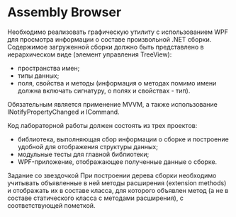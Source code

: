 # Assembly Browser

Необходимо реализовать графическую утилиту с использованием WPF для просмотра информации о составе произвольной .NET сборки. 
Содержимое загруженной сборки должно быть представлено в иерархическом виде (элемент управления TreeView):
+ пространства имен; 
+ типы данных; 
+ поля, свойства и методы (информация о методах помимо имени должна включать сигнатуру, о полях и свойствах - тип).

Обязательным является применение MVVM, а также использование INotifyPropertyChanged и ICommand.

Код лабораторной работы должен состоять из трех проектов:
+ библиотека, выполняющая сбор информации о сборке и построение удобной для отображения структуры данных;
+ модульные тесты для главной библиотеки;
+ WPF-приложение, отображающее полученные данные о сборке.

Задание со звездочкой
При построении дерева сборки необходимо учитывать объявленные в ней методы расширения (extension methods) и отображать их в составе класса, для которого объявлен метод (а не в составе статического класса с методами расширения), с соответствующей пометкой.
